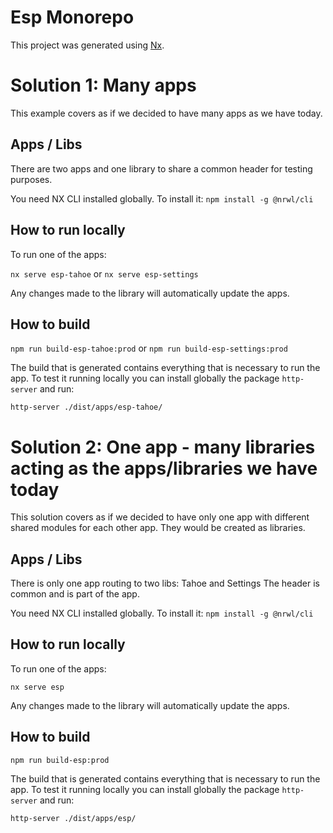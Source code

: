 # Esp Monorepo

This project was generated using [Nx](https://nx.dev).

# Solution 1: Many apps

This example covers as if we decided to have many apps as we have today.

## Apps / Libs

There are two apps and one library to share a common header for testing purposes.

You need NX CLI installed globally. To install it:
`npm install -g @nrwl/cli`

## How to run locally

To run one of the apps:

`nx serve esp-tahoe`
or
`nx serve esp-settings`

Any changes made to the library will automatically update the apps.

## How to build

`npm run build-esp-tahoe:prod`
or
`npm run build-esp-settings:prod`

The build that is generated contains everything that is necessary to run the app. To test it running locally you can install globally the package `http-server` and run:

`http-server ./dist/apps/esp-tahoe/`

# Solution 2: One app - many libraries acting as the apps/libraries we have today

This solution covers as if we decided to have only one app with different shared modules for each other app. They would be created as libraries.

## Apps / Libs

There is only one app routing to two libs: Tahoe and Settings
The header is common and is part of the app.

You need NX CLI installed globally. To install it:
`npm install -g @nrwl/cli`

## How to run locally

To run one of the apps:

`nx serve esp`

Any changes made to the library will automatically update the apps.

## How to build

`npm run build-esp:prod`

The build that is generated contains everything that is necessary to run the app. To test it running locally you can install globally the package `http-server` and run:

`http-server ./dist/apps/esp/`
